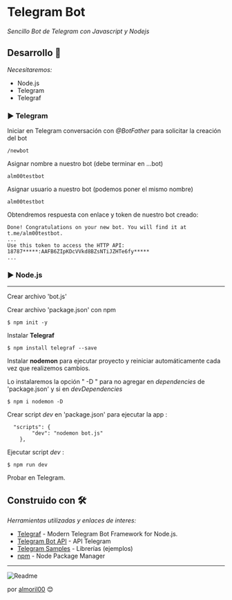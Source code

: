 # Telegram Bot

_Sencillo Bot de Telegram con Javascript y Nodejs_

## Desarrollo 🚀
_Necesitaremos:_

* Node.js
* Telegram
* Telegraf

### ▶️ **Telegram**

Iniciar en Telegram conversación con *@BotFather* para solicitar la creación del bot

```
/newbot
```
Asignar nombre a nuestro bot (debe terminar en ...bot)

```
alm00testbot
```
Asignar usuario a nuestro bot (podemos poner el mismo nombre)

```
alm00testbot
```
Obtendremos respuesta con enlace y token de nuestro bot creado:

```
Done! Congratulations on your new bot. You will find it at t.me/alm00testbot.
...
Use this token to access the HTTP API:
18787*****:AAFB6ZIpKDcVVkd8BZsNTiJZHTe6fy*****
...
```

### ▶️ **Node.js** 
---

Crear archivo 'bot.js'

Crear archivo 'package.json' con npm
```
$ npm init -y
```

Instalar **Telegraf**

```
$ npm install telegraf --save
```
Instalar **nodemon** para ejecutar proyecto y reiniciar automáticamente cada vez que realizemos cambios.

Lo instalaremos la opción " -D " para no agregar en _dependencies_ de 'package.json' y si en _devDependencies_
```
$ npm i nodemon -D
```
Crear script _dev_ en 'package.json' para ejecutar la app :
```
  "scripts": {
        "dev": "nodemon bot.js"
    },
```

Ejecutar script _dev_ :
```
$ npm run dev
````

Probar en Telegram.



## Construido con 🛠️

_Herramientas utilizadas y enlaces de interes:_

* [Telegraf](https://telegraf.js.org/) - Modern Telegram Bot Framework for Node.js.
* [Telegram Bot API](https://core.telegram.org/bots/api) - API Telegram
* [Telegram Samples](https://core.telegram.org/bots/samples) - Librerías (ejemplos)
* [npm](https://www.npmjs.com/) - Node Package Manager


---

![Readme](readme.jpg)

por [almoril00](https://github.com/almoril00) 😊
